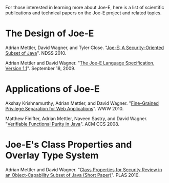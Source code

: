 For those interested in learning more about Joe-E, here is a list of scientific publications and technical papers on the Joe-E project and related topics.

# The Design of Joe-E #

Adrian Mettler, David Wagner, and Tyler Close. "[Joe-E: A Security-Oriented Subset of Java](http://www.cs.berkeley.edu/~daw/papers/joe-e-ndss10.pdf)".  NDSS 2010.

Adrian Mettler and David Wagner.  "[The Joe-E Language Specification, Version 1.1](http://www.cs.berkeley.edu/~daw/joe-e/spec-20090918.pdf)".  September 18, 2009.

# Applications of Joe-E #

Akshay Krishnamurthy, Adrian Mettler, and David Wagner.  "[Fine-Grained Privilege Separation for Web Applications](http://www.cs.berkeley.edu/~daw/papers/capsules-www10.pdf)".  WWW 2010.

Matthew Finifter, Adrian Mettler, Naveen Sastry, and David Wagner.  "[Verifiable Functional Purity in Java](http://www.cs.berkeley.edu/~daw/papers/pure-ccs08.pdf)".  ACM CCS 2008.

# Joe-E's Class Properties and Overlay Type System #

Adrian Mettler and David Wagner. "[Class Properties for Security Review in an Object-Capability Subset of Java (Short Paper)](http://www.cs.berkeley.edu/~amettler/joeetypes-plas10.pdf)". PLAS 2010.
